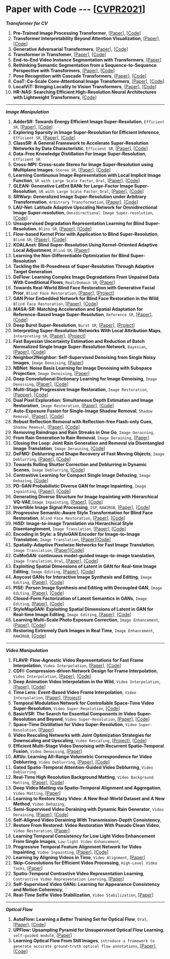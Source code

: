 # Paper with Code --- [[CVPR2021](http://cvpr2021.thecvf.com/)]

***Transformer for CV***
1. **Pre-Trained Image Processing Transformer**, [[Paper](https://arxiv.org/pdf/2012.00364.pdf)], [[Code]()]
2. **Transformer Interpretability Beyond Attention Visualization**, [[Paper](https://arxiv.org/pdf/2012.09838.pdf)], [[Code](https://github.com/hila-chefer/Transformer-Explainability)]
3. **Generative Adversarial Transformers**, [[Paper](https://arxiv.org/pdf/2103.01209.pdf)], [[Code](https://github.com/dorarad/gansformer)]
4. **Transformer in Transfomer**, [[Paper](https://arxiv.org/abs/2103.00112)], [[Code](https://github.com/huawei-noah/noah-research/tree/master/TNT)]
5. **End-to-End Video Instance Segmentation with Transformers**, [[Paper](https://arxiv.org/abs/2011.14503)]
6. **Rethinking Semantic Segmentation from a Sequence-to-Sequence Perspective with Transformers**, [[Paper](https://arxiv.org/abs/2012.15840)], [[Code](https://github.com/fudan-zvg/SETR)]
7. **Pose Recognition with Cascade Transformers**, [[Paper](https://arxiv.org/pdf/2104.06976.pdf)], [[Code](https://github.com/mlpc-ucsd/PRTR)]
8. **CoaT: Co-Scale Conv-Attentional Image Transformers**, [[Paper](https://arxiv.org/pdf/2104.06399.pdf)], [[Code](https://github.com/mlpc-ucsd/CoaT)]
9. **LocalViT: Bringing Locality to Vision Transformers**, [[Paper](https://arxiv.org/pdf/2104.05707.pdf)], [[Code](https://github.com/ofsoundof/LocalViT)]
10. **HR-NAS: Searching Efficient High-Resolution Neural Architectures with Lightweight Transformers**, [[Code](https://github.com/dingmyu/HR-NAS)]

- - -
***Image Manipulation***
1. **AdderSR: Towards Energy Efficient Image Super-Resolution**, `Efficient SR`, [[Paper](https://arxiv.org/pdf/2009.08891.pdf)], [[Code](https://github.com/huawei-noah/AdderNet)]
2. **Exploring Sparsity in Image Super-Resolution for Efficient Inference**, `Efficient SR`, [[Paper](https://arxiv.org/abs/2006.09603)], [[Code](https://github.com/LongguangWang/SMSR)]
3. **ClassSR: A General Framework to Accelerate Super-Resolution Networks by Data Characteristic**, `Efficient SR`, [[Paper](https://arxiv.org/pdf/2103.04039.pdf)], [[Code](https://github.com/Xiangtaokong/ClassSR)]
4. **Data-Free Knowledge Distillation For Image Super-Resolution**, `Efficient SR`
5. **Cross-MPI: Cross-scale Stereo for Image Super-Resolution using Multiplane Images**, `Stereo SR`, [[Paper](https://arxiv.org/abs/2011.14631)], [[Code](http://www.liuyebin.com/crossMPI/crossMPI.html)]
6. **Learning Continuous Image Representation with Local Implicit Image Function**, `SR with Large Scale Factor`, `Oral`, [[Paper](https://arxiv.org/abs/2012.09161)], [[Code](https://github.com/yinboc/liif)]
7. **GLEAN: Generative LatEnt BANk for Large-Factor Image Super-Resolution**, `SR with Large Scale Factor`, `Oral`, [[Paper](https://ckkelvinchan.github.io/papers/glean.pdf)], [[Code](https://ckkelvinchan.github.io/projects/GLEAN/)]
8. **SRWarp: Generalized Image Super-Resolution under Arbitrary Transformation**, `Arbitrary Transformation`, [[Paper](https://arxiv.org/pdf/2104.10325.pdf)], [[Code](https://github.com/sanghyun-son/pysrwarp)]
9. **LAU-Net: Latitude Adaptive Upscaling Network for Omnidirectional Image Super-resolution**, `Omnidirectional Image Super-resolution`, [[Code](https://github.com/wangh-allen/LAU-Net)]
10. **Unsupervised Degradation Representation Learning for Blind Super-Resolution**, `Blins SR`, [[Paper](https://arxiv.org/pdf/2104.00416.pdf)], [[Code](https://github.com/LongguangWang/DASR)]
11. **Flow-based Kernel Prior with Application to Blind Super-Resolution**, `Blind SR`, [[Paper](https://arxiv.org/abs/2103.15977)], [[Code](https://github.com/JingyunLiang/FKP)]
12. **KOALAnet: Blind Super-Resolution Using Kernel-Oriented Adaptive Local Adjustment**, `Blind SR`, [[Paper](https://arxiv.org/pdf/2012.08103.pdf)]
13. **Learning the Non-Differentiable Optimization for Blind Super-Resolution**
14. **Tackling the Ill-Posedness of Super-Resolution Through Adaptive Target Generation**
15. **DeFlow: Learning Complex Image Degradations From Unpaired Data With Conditional Flows**, `Real/Domain SR`, [[Paper](https://arxiv.org/pdf/2101.05796.pdf)]
16. **Towards Real-World Blind Face Restoration with Generative Facial Prior**, `Blind Face Restoration`, [[Paper](https://arxiv.org/abs/2101.04061)], [[Project](https://xinntao.github.io/projects/gfpgan)]
17. **GAN Prior Embedded Network for Blind Face Restoration in the Wild**, `Blind Face Restoration`, [[Paper](http://www4.comp.polyu.edu.hk/~cslzhang/paper/GPEN-cvpr21-final.pdf)], [[Code](https://github.com/yangxy/GPEN)]
18. **MASA-SR: Matching Acceleration and Spatial Adaptation for Reference-Based Image Super-Resolution**, `Reference SR`, [[Paper](https://jiaya.me/papers/masasr_cvpr21.pdf)], [[Code](https://github.com/Jia-Research-Lab/MASA-SR)]
19. **Deep Burst Super-Resolution**, `Burst SR`, [[Paper](https://arxiv.org/pdf/2101.10997.pdf)], [[Project](https://github.com/goutamgmb/NTIRE21_BURSTSR)]
20. **Interpreting Super-Resolution Networks With Local Attribution Maps**, `Interpreting SR`, [[Paper](https://arxiv.org/pdf/2011.11036.pdf)], [[Project](https://x-lowlevel-vision.github.io/lam.html)]
21. **Fast Bayesian Uncertainty Estimation and Reduction of Batch Normalized Single Image Super-Resolution Network**, `Bayesian`, [[Paper](https://arxiv.org/pdf/1903.09410.pdf)], [[Code](https://aupendu.github.io/sr-uncertainty)]
22. **Neighbor2Neighbor: Self-Supervised Denoising from Single Noisy Images**, `Image Denoising`, [[Paper](https://arxiv.org/abs/2101.02824)]
23. **NBNet: Noise Basis Learning for Image Denoising with Subspace Projection**, `Image Denoising`, [[Paper](https://arxiv.org/abs/2012.15028)]
24. **Deep Convolutional Dictionary Learning for Image Denoising**, `Image Denoising`, [[Paper](https://www4.comp.polyu.edu.hk/~cslzhang/paper/DCDicL-cvpr21-final.pdf)], [[Code](https://github.com/natezhenghy/DCDicL_denoising)]
25. **Multi-Stage Progressive Image Restoration**, `Image Restoration`, [[Papper](https://arxiv.org/abs/2102.02808)], [[Code](https://github.com/swz30/MPRNet)]
26. **Dual Pixel Exploration: Simultaneous Depth Estimation and Image Restoration**, `Image Restoration`, [[Paper](https://arxiv.org/pdf/2012.00301.pdf)], [[Code](https://github.com/panpanfei/Dual-Pixel-Exploration-Simultaneous-Depth-Estimation-and-Image-Restoration)]
27. **Auto-Exposure Fusion for Single-Image Shadow Removal**, `Shadow Removal`, [[Paper](https://arxiv.org/abs/2103.01255)], [[Code](https://github.com/tsingqguo/exposure-fusion-shadow-removal)]
28. **Robust Reflection Removal with Reflection-free Flash-only Cues**, `Shadow Removal`, [[Paper](https://arxiv.org/pdf/2103.04273.pdf)], [[Code](https://github.com/ChenyangLEI/flash-reflection-removal)]
29. **Removing Raindrops and Rain Streaks in One Go**, `Image Deraining`,
30. **From Rain Generation to Rain Removal**, `Image Deraining`, [[Paper](https://arxiv.org/abs/2008.03580)]
31. **Closing the Loop: Joint Rain Generation and Removal via Disentangled Image Translation**, `Image Deraining`, [[Code](https://github.com/guyii54/JRGR)]
32. **DeFMO: Deblurring and Shape Recovery of Fast Moving Objects**, `Image Deblurring`, [[Paper](https://arxiv.org/abs/2012.00595)], [[Code](https://github.com/rozumden/DeFMO)]
33. **Towards Rolling Shutter Correction and Deblurring in Dynamic Scenes**, `Image Deblurring`, [[Code](https://github.com/zzh-tech/RSCD)]
34. **Contrastive Learning for Compact Single Image Dehazing**, `Image Dehazing`, [[Code](https://github.com/GlassyWu/AECR-Net)]
35. **PD-GAN:Probabilistic Diverse GAN for Image Inpainting**, `Image Inpainting`,  [[Paper]()], [[Code](https://github.com/KumapowerLIU/PD-GAN)]
36. **Generating Diverse Structure for Image Inpainting with Hierarchical VQ-VAE**,`Image Inpainting`, [[Paper](https://arxiv.org/abs/2103.10022)], [[Code](https://github.com/USTC-JialunPeng/Diverse-Structure-Inpainting)]
37. **Invertible Image Signal Processing**, `ISP`, `RAW2RGB`, [[Paper](https://arxiv.org/pdf/2103.15061.pdf)], [[Code](https://github.com/yzxing87/Invertible-ISP)]
38. **Progressive Semantic-Aware Style Transformation for Blind Face Restoration**, `Blind Face Restoration`, [[Paper](https://arxiv.org/pdf/2009.08709.pdf)], [[Code](https://github.com/chaofengc/PSFRGAN)]
39. **HiSD: Image-to-image Translation via Hierarchical Style Disentanglement**, `Image Translation`, [[Paper](https://arxiv.org/abs/2103.01456)], [[Code](https://github.com/imlixinyang/HiSD)]
40. **Encoding in Style: a StyleGAN Encoder for Image-to-Image Translation**, `Image Translation`, [[Paper](https://arxiv.org/abs/2008.00951)][[Code](https://github.com/eladrich/pixel2style2pixel)]
41. **Spatially-Adaptive Pixelwise Networks for Fast Image Translation**, `Image Translation`, [[Paper](https://arxiv.org/abs/2012.02992)][[Code](https://tamarott.github.io/ASAPNet_web/)]
42. **CoMoGAN: continuous model-guided image-to-image translation**, `Image Translation`, `Oral`, [[Paper](https://arxiv.org/abs/2103.06879)], [[Code](https://github.com/cv-rits/CoMoGAN)]
43. **Exploiting Spatial Dimensions of Latent in GAN for Real-time Image Editing**, `Image Editing`, [[Paper]()], [[Code]()]
44. **Anycost GANs for Interactive Image Synthesis and Editing**, `Image Editing`, [[Paper](https://arxiv.org/abs/2103.03243)], [[Code](https://github.com/mit-han-lab/anycost-gan)]
45. **PISE: Person Image Synthesis and Editing with Decoupled GAN**, `Image Editing`, [[Paper](https://arxiv.org/abs/2103.04023)], [[Code](https://github.com/Zhangjinso/PISE)]
46. **Closed-Form Factorization of Latent Semantics in GANs**, `Image Editing`, [[Paper](https://arxiv.org/pdf/2007.06600.pdf)], [[Code](https://github.com/genforce/sefa)]
47. **StyleMapGAN: Exploiting Spatial Dimensions of Latent in GAN for Real-time Image Editing**, `Image Editing`, [[Paper](https://arxiv.org/pdf/2104.14754.pdf)], [[Code](https://github.com/naver-ai/StyleMapGAN)]
48. **Learning Multi-Scale Photo Exposure Correction**, `Image Enhancement`, [[Paper](https://arxiv.org/pdf/2003.11596.pdf)], [[Code](https://github.com/mahmoudnafifi/Exposure_Correction)]
49. **Restoring Extremely Dark Images in Real Time**, `Image Enhancement`, `RAW2RGB`, [[Code](https://github.com/MohitLamba94/Restoring-Extremely-Dark-Images-In-Real-Time)]

---
***Video Manipulation***
1. **FLAVR: Flow-Agnostic Video Representations for Fast Frame Interpolation**, `Video Interpolation`, [[Paper](https://arxiv.org/abs/2012.08512)], [[Code](https://tarun005.github.io/FLAVR/)]
2. **CDFI: Compression-driven Network Design for Frame Interpolation**, `Video Interpolation`, [[Paper](https://arxiv.org/abs/2103.10559)], [[Code](https://github.com/tding1/Compression-Driven-Frame-Interpolation)]
3. **Deep Animation Video Interpolation in the Wild**, `Video Interpolation`, [[Paper]()], [[Code](https://github.com/lisiyao21/AnimeInterp)]
4. **Time Lens: Event-Based Video Frame Interpolation**, `Video Interpolation`, [[Paper](http://rpg.ifi.uzh.ch/docs/CVPR21_Gehrig.pdf)], [[Project](http://rpg.ifi.uzh.ch/TimeLens.html)]
5. **Temporal Modulation Network for Controllable Space-Time Video Super-Resolution**, `Video Super-Resolution`, [[Code](https://github.com/CS-GangXu/TMNet)]
6. **BasicVSR: The Search for Essential Components in Video Super-Resolution and Beyond**, `Video Super-Resolution`, [[Paper](https://ckkelvinchan.github.io/projects/BasicVSR/)], [[Code](https://github.com/ckkelvinchan/BasicVSR-IconVSR)]
7. **Space-Time Distillation for Video Super-Resolution**, `Video Super-Resolution`, [[Paper]()]
8. **Video Rescaling Networks with Joint Optimization Strategies for Downscaling and Upscaling**, `Video Rescaling`, [[Project](https://ding3820.github.io/MIMO-VRN/)], [[Code](https://github.com/ding3820/MIMO-VRN)]
9. **Efficient Multi-Stage Video Denoising with Recurrent Spatio-Temporal Fusion**, `Video Denoising`, [[Paper](https://arxiv.org/pdf/2103.05407.pdf)]
10. **ARVo: Learning All-Range Volumetric Correspondence for Video Deblurring**, `Video Deblurring`, [[Paper](https://arxiv.org/pdf/2103.04260.pdf)], [[Code]()]
11. **Gated Spatio-Temporal Attention-Guided Video Deblurring**, `Video Deblurring`
12. **Real-Time High Resolution Background Matting**, `Video Background Matting`, [[Paper](https://arxiv.org/abs/2012.07810)], [[Code](https://github.com/PeterL1n/BackgroundMattingV2)]
13. **Deep Video Matting via Spatio-Temporal Alignment and Aggregation**, `Video Matting`, [[Paper](https://arxiv.org/pdf/2104.11208.pdf)]
14. **Learning to Restore Hazy Video: A New Real-World Dataset and A New Method**, `Video Dehazing`,
15. **Semi-Supervised Video Deraining with Dynamic Rain Generator**, `Video Deraining`, [[Paper](https://arxiv.org/abs/2103.07939)], [[Code](https://github.com/zsyOAOA/S2VD)]
16. **Self-Aligned Video Deraining With Transmission-Depth Consistency**, 
17. **Restore From Restored: Video Restoration With Pseudo Clean Video**, `Video Restoration`, [[Paper](https://arxiv.org/pdf/2003.04279.pdf)]
18. **Learning Temporal Consistency for Low Light Video Enhancement From Single Images**, `Low-light Video Enhancement`, 
19. **Progressive Temporal Feature Alignment Network for Video Inpainting**, `Video Inpainting`, [[Paper](https://arxiv.org/pdf/2104.03507.pdf)], [[Code](https://github.com/MaureenZOU/TSAM)]
20. **Learning by Aligning Videos in Time**, `Video Alignment`, [[Paper](https://arxiv.org/pdf/2103.17260.pdf)]
21. **Skip-Convolutions for Efficient Video Processing**, `High-Level Video Tasks`, [[Paper](https://arxiv.org/pdf/2104.11487.pdf)]
22. **Spatio-Temporal Contrastive Video Representation Learning**, `Contrastive Video Representation Learning`, [[Paper](https://arxiv.org/pdf/2008.03800.pdf)]
23. **Self-Supervised Video GANs: Learning for Appearance Consistency and Motion Coherency**, ``
24. **Real-Time Selfie Video Stabilization**, `Video Stabilization`, [[Paper](https://arxiv.org/pdf/2009.02007.pdf)]

---
***Optical Flow***
1. **AutoFlow: Learning a Better Training Set for Optical Flow**, `Oral`, [[Paper](https://arxiv.org/pdf/2104.14544.pdf)], [[Code](https://autoflow-google.github.io/)]
2. **UPFlow: Upsampling Pyramid for Unsupervised Optical Flow Learning**, `self-guided module`, [[Paper](https://arxiv.org/pdf/2012.00212.pdf)]
3. **Learning Optical Flow From Still Images**, `introduce a framework to generate accurate ground-truth optical flow annotations`, [[Paper](https://arxiv.org/pdf/2104.03965.pdf)], [[Code](https://github.com/mattpoggi/depthstillation)]
